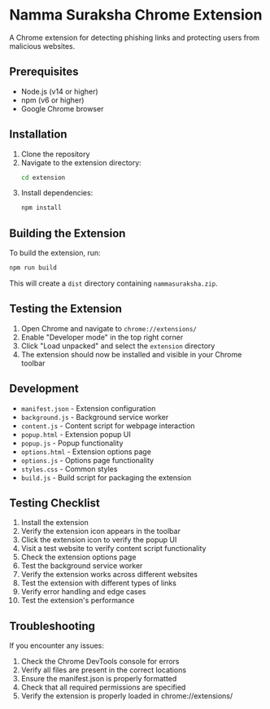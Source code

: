 # Namma Suraksha Chrome Extension

A Chrome extension for detecting phishing links and protecting users from malicious websites.

## Prerequisites

- Node.js (v14 or higher)
- npm (v6 or higher)
- Google Chrome browser

## Installation

1. Clone the repository
2. Navigate to the extension directory:
   ```bash
   cd extension
   ```
3. Install dependencies:
   ```bash
   npm install
   ```

## Building the Extension

To build the extension, run:
```bash
npm run build
```

This will create a `dist` directory containing `nammasuraksha.zip`.

## Testing the Extension

1. Open Chrome and navigate to `chrome://extensions/`
2. Enable "Developer mode" in the top right corner
3. Click "Load unpacked" and select the `extension` directory
4. The extension should now be installed and visible in your Chrome toolbar

## Development

- `manifest.json` - Extension configuration
- `background.js` - Background service worker
- `content.js` - Content script for webpage interaction
- `popup.html` - Extension popup UI
- `popup.js` - Popup functionality
- `options.html` - Extension options page
- `options.js` - Options page functionality
- `styles.css` - Common styles
- `build.js` - Build script for packaging the extension

## Testing Checklist

1. Install the extension
2. Verify the extension icon appears in the toolbar
3. Click the extension icon to verify the popup UI
4. Visit a test website to verify content script functionality
5. Check the extension options page
6. Test the background service worker
7. Verify the extension works across different websites
8. Test the extension with different types of links
9. Verify error handling and edge cases
10. Test the extension's performance

## Troubleshooting

If you encounter any issues:
1. Check the Chrome DevTools console for errors
2. Verify all files are present in the correct locations
3. Ensure the manifest.json is properly formatted
4. Check that all required permissions are specified
5. Verify the extension is properly loaded in chrome://extensions/

